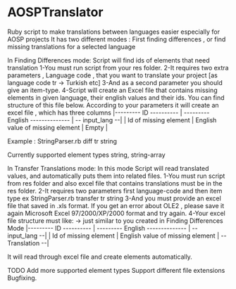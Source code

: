 # AOSPTranslator
Ruby script to make translations between languages easier especially for AOSP projects
It has two different modes : First finding differences , or find missing translations for a selected language


In Finding Differences mode:
Script will find ids of elements that need translation
1-You must run script from your res folder.
2-It requires two extra parameters , Language code , that you want to translate your project [as language code tr -> Turkish etc]
3-And as a second parameter you should give an item-type.
4-Script will create an Excel file that contains missing elements in given language, their english values and their ids.
You can find structure of this file below.
According to your parameters it will create an excel file , which has three columns
|--------- ID ---------- | --------- English -------------- | -- input_lang --|
| Id of missing element  | English value of missing element |     Empty       |

Example : StringParser.rb diff tr string

Currently supported element types
string, string-array

In Transfer Translations mode:
In this mode Script will read translated values, and automatically puts them into related files.
1-You must run script from res folder and also excel file that contains translations must be in the res folder.
2-It requires two parameters first language-code and then item type ex StringParser.rb transfer tr string
3-And you must provide an excel file that saved in .xls format. If you get an error about OLE2 , please save it again
Microsoft Excel 97/2000/XP/2000 format and try again.
4-Your excel file structure must like: -> just similar to you created in Finding Differences Mode
|--------- ID ---------- | --------- English -------------- | -- input_lang  --|
| Id of missing element  | English value of missing element | -- Translation --|

It will read through excel file and create elements automatically.

TODO
Add more supported element types
Support different file extensions
Bugfixing.


